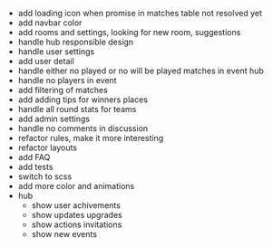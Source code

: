 - add loading icon when promise in matches table not resolved yet
- add navbar color
- add rooms and settings, looking for new room, suggestions
- handle hub responsible design
- handle user settings
- add user detail
- handle either no played or no will be played matches in event hub
- handle no players in event
- add filtering of matches
- add adding tips for winners places
- handle all round stats for teams 
- add admin settings
- handle no comments in discussion
- refactor rules, make it more interesting
- refactor layouts
- add FAQ
- add tests
- switch to scss
- add more color and animations
- hub
  - show user achivements
  - show updates upgrades
  - show actions invitations
  - show new events
